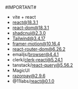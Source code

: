 #IMPORTANT#

- vite + react
- react@18.3.1
- react-dom@18.3.1
- shadcnui@2.3.0
- Tailwind@3.4.17
- framer-motion@10.16.4
- react-router-dom@6.26.2
- emailjs/browser@4.4.1
- clerk/clerk-react@5.24.1
- tanstack/react-query@5.56.2
- MagicUI
- razorpay@2.9.6
- @11labs/react@0.1.0

